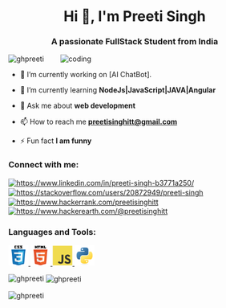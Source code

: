 <h1 align="center">Hi 👋, I'm Preeti Singh</h1>
<h3 align="center">A passionate FullStack Student from India</h3>
<img align="right" alt="coding" width="400" src="https://camo.githubusercontent.com/cae12fddd9d6982901d82580bdf321d81fb299141098ca1c2d4891870827bf17/68747470733a2f2f6d69726f2e6d656469756d2e636f6d2f6d61782f313336302f302a37513379765349765f7430696f4a2d5a2e676966"
<p align="left"> <img src="https://komarev.com/ghpvc/?username=ghpreeti&label=Profile%20views&color=0e75b6&style=flat" alt="ghpreeti" /> </p>

- 🔭 I’m currently working on [AI ChatBot].

- 🌱 I’m currently learning **NodeJs|JavaScript|JAVA|Angular**

- 💬 Ask me about **web development**

- 📫 How to reach me **preetisinghitt@gmail.com**

- ⚡ Fun fact **I am funny**

<h3 align="left">Connect with me:</h3>
<p align="left">
<a href="https://linkedin.com/in/https://www.linkedin.com/in/preeti-singh-b3771a250/" target="blank"><img align="center" src="https://raw.githubusercontent.com/rahuldkjain/github-profile-readme-generator/master/src/images/icons/Social/linked-in-alt.svg" alt="https://www.linkedin.com/in/preeti-singh-b3771a250/" height="30" width="40" /></a>
<a href="https://stackoverflow.com/users/https://stackoverflow.com/users/20872949/preeti-singh" target="blank"><img align="center" src="https://raw.githubusercontent.com/rahuldkjain/github-profile-readme-generator/master/src/images/icons/Social/stack-overflow.svg" alt="https://stackoverflow.com/users/20872949/preeti-singh" height="30" width="40" /></a>
<a href="https://www.hackerrank.com/https://www.hackerrank.com/preetisinghitt" target="blank"><img align="center" src="https://raw.githubusercontent.com/rahuldkjain/github-profile-readme-generator/master/src/images/icons/Social/hackerrank.svg" alt="https://www.hackerrank.com/preetisinghitt" height="30" width="40" /></a>
<a href="https://www.hackerearth.com/https://www.hackerearth.com/@preetisinghitt" target="blank"><img align="center" src="https://raw.githubusercontent.com/rahuldkjain/github-profile-readme-generator/master/src/images/icons/Social/hackerearth.svg" alt="https://www.hackerearth.com/@preetisinghitt" height="30" width="40" /></a>
</p>

<h3 align="left">Languages and Tools:</h3>
<p align="left"> <a href="https://www.w3schools.com/css/" target="_blank" rel="noreferrer"> <img src="https://raw.githubusercontent.com/devicons/devicon/master/icons/css3/css3-original-wordmark.svg" alt="css3" width="40" height="40"/> </a> <a href="https://www.w3.org/html/" target="_blank" rel="noreferrer"> <img src="https://raw.githubusercontent.com/devicons/devicon/master/icons/html5/html5-original-wordmark.svg" alt="html5" width="40" height="40"/> </a> <a href="https://developer.mozilla.org/en-US/docs/Web/JavaScript" target="_blank" rel="noreferrer"> <img src="https://raw.githubusercontent.com/devicons/devicon/master/icons/javascript/javascript-original.svg" alt="javascript" width="40" height="40"/> </a> <a href="https://www.python.org" target="_blank" rel="noreferrer"> <img src="https://raw.githubusercontent.com/devicons/devicon/master/icons/python/python-original.svg" alt="python" width="40" height="40"/> </a> </p>

<p><img align="left" src="https://github-readme-stats.vercel.app/api/top-langs?username=ghpreeti&show_icons=true&locale=en&layout=compact" alt="ghpreeti" /></p>

<p>&nbsp;<img align="center" src="https://github-readme-stats.vercel.app/api?username=ghpreeti&show_icons=true&locale=en" alt="ghpreeti" /></p>

<p><img align="center" src="https://github-readme-streak-stats.herokuapp.com/?user=ghpreeti&" alt="ghpreeti" /></p>

